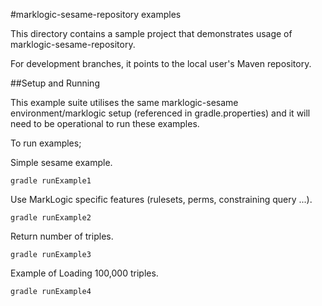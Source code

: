 #marklogic-sesame-repository examples

This directory contains a sample project that demonstrates usage of marklogic-sesame-repository. 

For development branches, it points to the local user's Maven repository.

##Setup and Running

This example suite utilises the same marklogic-sesame environment/marklogic setup (referenced in gradle.properties) and it will need to be operational to run these examples. 
  
To run examples; 

Simple sesame example.
```
gradle runExample1
```

Use MarkLogic specific features (rulesets, perms, constraining query ...).
```
gradle runExample2
```

Return number of triples.
```
gradle runExample3
```

Example of Loading 100,000 triples.
```
gradle runExample4
```